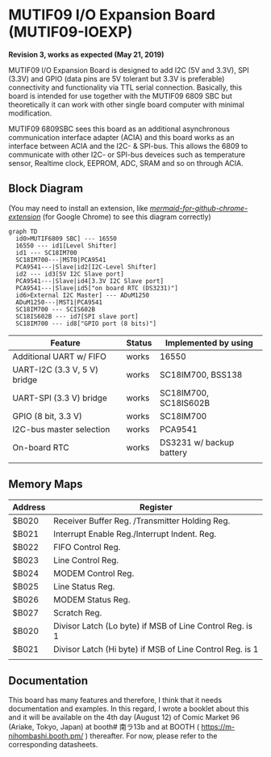 # MUTIF09 I/O Expansion Board (MUTIF09-IOEXP)

**Revision 3, works as expected (May 21, 2019)**

MUTIF09 I/O Expansion Board is designed to add I2C (5V and 3.3V), SPI (3.3V) and GPIO (data pins are 5V tolerant but 3.3V is preferable) connectivity and functionality via TTL serial connection. Basically, this board is intended for use together with the MUTIF09 6809 SBC but theoretically it can work with other single board computer with minimal modification.

MUTIF09 6809SBC sees this board as an additional asynchronous communication interface adapter (ACIA) and this board works as an interface between ACIA and the I2C- & SPI-bus. This allows the 6809 to communicate with other I2C- or SPI-bus deveices such as temperature sensor, Realtime clock, EEPROM, ADC, SRAM and so on through ACIA.

## Block Diagram

(You may need to install an extension, like [*mermaid-for-github-chrome-extension*][1] (for Google Chrome) to see this diagram correctly)

[1]:https://github.com/set0gut1/mermaid-for-github-chrome-extention

```mermaid
graph TD
  id0>MUTIF6809 SBC] --- 16550
  16550 --- id1[Level Shifter]
  id1 --- SC18IM700
  SC18IM700---|MST0|PCA9541
  PCA9541---|Slave|id2[I2C-Level Shifter]
  id2 --- id3[5V I2C Slave port]
  PCA9541---|Slave|id4[3.3V I2C Slave port]
  PCA9541---|Slave|id5["on board RTC (DS3231)"]
  id6>External I2C Master] --- ADuM1250
  ADuM1250---|MST1|PCA9541
  SC18IM700 --- SCIS602B
  SC18IS602B --- id7[SPI slave port]
  SC18IM700 --- id8["GPIO port (8 bits)"]
```

|Feature|Status|Implemented by using|
|-------|------|-------|
|Additional UART w/ FIFO|works|16550|
|UART-I2C (3.3 V, 5 V) bridge|works|SC18IM700, BSS138|
|UART-SPI (3.3 V) bridge|works|SC18IM700, SC18IS602B|
|GPIO (8 bit, 3.3 V)|works|SC18IM700|
|I2C-bus master selection|works|PCA9541|
|On-board RTC|works|DS3231 w/ backup battery|
||||

## Memory Maps

|Address|Register|
|-------|--------|
|$B020|Receiver Buffer Reg. /Transmitter Holding Reg.|
|$B021|Interrupt Enable Reg./Interrupt Indent. Reg.|
|$B022|FIFO Control Reg.|
|$B023|Line Control Reg.|
|$B024|MODEM Control Reg.|
|$B025|Line Status Reg.|
|$B026|MODEM Status Reg.|
|$B027|Scratch Reg.|
|$B020|Divisor Latch (Lo byte) if MSB of Line Control Reg. is 1|
|$B021|Divisor Latch (Hi byte) if MSB of Line Control Reg. is 1|
|||

## Documentation

This board has many features and therefore, I think that it needs documentation and examples. In this regard, I wrote a booklet about this and it will be available on the 4th day (August 12) of Comic Market 96 (Ariake, Tokyo, Japan) at booth# 南ラ13b and at BOOTH ( https://m-nihombashi.booth.pm/ ) thereafter. For now, please refer to the corresponding datasheets.
